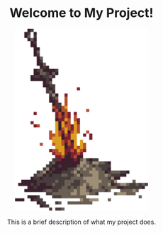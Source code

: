 <div style="text-align: center;">
  <h1>Welcome to My Project!</h1>
  <img src="https://github.com/Guraspinho/Guraspinho/blob/main/dark-souls-bonfire.gif" alt="Dark Souls Bonfire" width="300">
  <p>This is a brief description of what my project does.</p>
</div>

<!--
**Guraspinho/Guraspinho** is a ✨ _special_ ✨ repository because its `README.md` (this file) appears on your GitHub profile.

Here are some ideas to get you started:

- 🔭 I’m currently working on ...
- 🌱 I’m currently learning ...
- 👯 I’m looking to collaborate on ...
- 🤔 I’m looking for help with ...
- 💬 Ask me about ...
- 📫 How to reach me: ...
- 😄 Pronouns: ...
- ⚡ Fun fact: ...
-->
